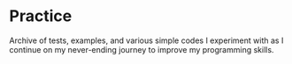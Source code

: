 # Practice

Archive of tests, examples, and various simple codes I experiment with as I continue on my never-ending journey to improve my programming skills.
